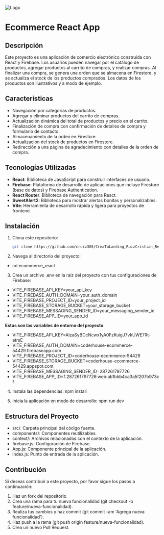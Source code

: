![Logo](https://cruiz386.github.io/CreaTuLanding_RuizCristian/assets/logo/logo_fdo_bco-readme.png)

# Ecommerce React App

## Descripción

Este proyecto es una aplicación de comercio electrónico construida con React y Firebase. Los usuarios pueden navegar por el catálogo de productos, agregar productos al carrito de compras, y realizar compras. Al finalizar una compra, se genera una orden que se almacena en Firestore, y se actualiza el stock de los productos comprados. Los datos de los productos son ilustrativos y a modo de ejemplo.

## Características

- Navegación por categorías de productos.
- Agregar y eliminar productos del carrito de compras.
- Actualización dinámica del total de productos y precio en el carrito.
- Finalización de compra con confirmación de detalles de compra y formulario de contacto.
- Almacenamiento de la orden en Firestore.
- Actualización del stock de productos en Firestore.
- Redirección a una página de agradecimiento con detalles de la orden de compra.

## Tecnologías Utilizadas

- **React**: Biblioteca de JavaScript para construir interfaces de usuario.
- **Firebase**: Plataforma de desarrollo de aplicaciones que incluye Firestore (base de datos) y Firebase Authentication.
- **React Router**: Biblioteca de navegación para React.
- **SweetAlert2**: Biblioteca para mostrar alertas bonitas y personalizables.
- **Vite**: Herramienta de desarrollo rápida y ligera para proyectos de frontend.

## Instalación


1. Clona este repositorio:

   ```sh
   git clone https://github.com/cruiz386/CreaTuLanding_RuizCristian_React.git

2. Navega al directorio del proyecto:
- cd ecommerce_react


3. Crea un archivo .env en la raíz del proyecto con tus configuraciones de Firebase:
- VITE_FIREBASE_API_KEY=your_api_key
- VITE_FIREBASE_AUTH_DOMAIN=your_auth_domain
- VITE_FIREBASE_PROJECT_ID=your_project_id
- VITE_FIREBASE_STORAGE_BUCKET=your_storage_bucket
- VITE_FIREBASE_MESSAGING_SENDER_ID=your_messaging_sender_id
- VITE_FIREBASE_APP_ID=your_app_id
 
**Estas son las variables de entorno del proyecto**
- VITE_FIREBASE_API_KEY=AIzaSyBCcNcwx1yA0FzKuigJ7vkUWE7Rt-atrsE
- VITE_FIREBASE_AUTH_DOMAIN=coderhouse-ecommerce-54429.firebaseapp.com
- VITE_FIREBASE_PROJECT_ID=coderhouse-ecommerce-54429
- VITE_FIREBASE_STORAGE_BUCKET=coderhouse-ecommerce-54429.appspot.com
- VITE_FIREBASE_MESSAGING_SENDER_ID=287261797726
- VITE_FIREBASE_APP_ID=1:287261797726:web:ab1bbb4ca3a5f207b973cf

4. Instala las dependencias:
npm install

5. Inicia la aplicación en modo de desarrollo:
npm run dev


## Estructura del Proyecto

- src/: Carpeta principal del código fuente.
- components/: Componentes reutilizables.
- context/: Archivos relacionados con el contexto de la aplicación.
- firebase.js: Configuración de Firebase.
- App.js: Componente principal de la aplicación.
- index.js: Punto de entrada de la aplicación.


## Contribución
Si deseas contribuir a este proyecto, por favor sigue los pasos a continuación:

1. Haz un fork del repositorio.
2. Crea una rama para tu nueva funcionalidad (git checkout -b feature/nueva-funcionalidad).
3. Realiza tus cambios y haz commit (git commit -am 'Agrega nueva funcionalidad').
4. Haz push a la rama (git push origin feature/nueva-funcionalidad).
5. Crea un nuevo Pull Request.
